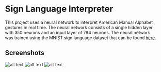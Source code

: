 # Sign Language Interpreter

This project uses a neural network to interpret American Manual Alphabet gestures in real time. The neural network consists of a single hidden layer with 350 neurons and an input layer of 784 neurons. The neural network was trained using the MNIST sign language dataset that can be found [here]. 

## Screenshots

![alt text](images/clip1.gif "Screenshot 1")
![alt text](images/clip2.gif "Screenshot 2")
![alt text](images/clip3.gif "Screenshot 3")

[here]: https://www.kaggle.com/datamunge/sign-language-mnist